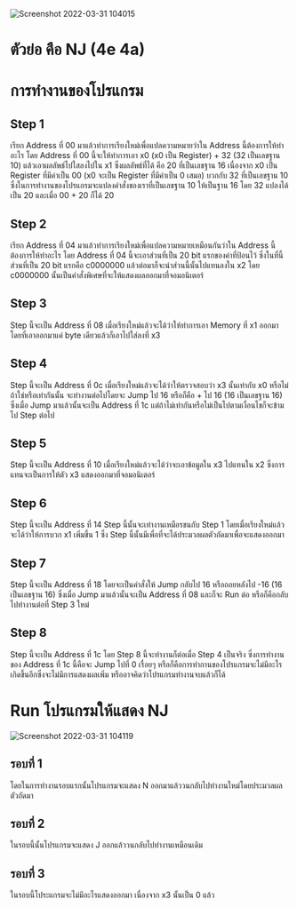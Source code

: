 ![Screenshot 2022-03-31 104015](https://user-images.githubusercontent.com/98943447/160974250-ac9ef5d9-4e2e-44bf-8b1f-3be987155ea7.png)

# ตัวย่อ คือ NJ (4e 4a)
# การทำงานของโปรแกรม
## Step 1
เรียก Address ที่ 00 มาแล้วทำการเรียงใหม่เพื่อแปลความหมายว่าใน Address นี้ต้องการให้ทำอะไร โดย Address ที่ 00 นี้จะให้ทำการเอา x0 (x0 เป็น Register) + 32 (32 เป็นเลขฐาน 10) แล้วเอาผลลัพธ์ไปใสลงไปใน x1 ซึ่งผลลัพธ์ที่ได้ คือ 20 ที่เป็นเลขฐาน 16 เนื่องจาก x0 เป็น Register ที่มีค่าเป็น 00 (x0 จะเป็น Register ที่มีค่าเป็น 0 เสมอ) บวกกับ 32 ที่เป็นเลขฐาน 10 ซึ่งในการทำงานของโปรแกรมจะแปลงคำสั่งของเราที่เป็นเลขฐาน 10 ให้เป็นฐาน 16 โดย 32 แปลงได้เป็น 20 และเมื่อ 00 + 20 ก็ได้ 20 
## Step 2
เรียก Address ที่ 04 มาแล้วทำการเรียงใหม่เพื่อแปลความหมายเหมือนกันว่าใน Address นี้ต้องการให้ทำอะไร โดย Address ที่ 04 นี้จะเอาส่วนที่เป็น 20 bit แรกของค่าที่ป้อนไว้ ซึ่งในที่นี้ส่วนที่เป็น 20 bit แรกคือ c0000000 แล้วต่อมาก็จะนำส่วนนี้นั้นไปแทนลงใน x2 โดย c0000000 นั้นเป็นคำสั่งพิเศษที่จะให้แสดงผลออกมาที่จอมอนิเตอร์
## Step 3
Step นี้จะเป็น Address ที่ 08 เมื่อเรียงใหม่แล้วจะได้ว่าให้ทำการเอา Memory ที่ x1 ออกมา โดยที่เอาออกมาแค่ byte เดียวแล้วก็เอาไปใส่ลงที่ x3 
## Step 4
Step นี้จะเป็น Address ที่ 0c เมื่อเรียงใหม่แล้วจะได้ว่าให้ตรวจสอบว่า x3 นั้นเท่ากับ x0 หรือไม่ ถ้าใช่หรือเท่ากันนั้น จะทำงานต่อไปโดยจะ Jump ไป 16 หรือก็คือ + ไป 16 (16 เป็นเลขฐาน 16) ซึ่งเมื่อ Jump มาแล้วนั้นจะเป็น Address ที่ 1c แต่ถ้าไม่เท่ากันหรือไม่เป็นไปตามเงื่อนไขก็จะข้ามไป Step ต่อไป
## Step 5
Step นี้จะเป็น Address ที่ 10 เมื่อเรียงใหม่แล้วจะได้ว่าจะเอาข้อมูลใน x3 ไปแทนใน x2 ซึ่งการแทนจะเป็นการให้ตัว x3 แสดงออกมาที่จอมอนิเตอร์
## Step 6
Step นี้จะเป็น Address ที่ 14 Step นี้นั้นจะเท่างานเหมือรชนกับ Step 1 โดยเมื่อเรียงใหม่แล้วจะได้ว่าให้การบวก x1 เพิ่มขึ้น 1 ซึ่ง Step นี้นั้นมีเพื่อที่จะได้ประมวลผลตัวถัดมาเพื่อจะแสดงออกมา
## Step 7
Step นี้จะเป็น Address ที่ 18 โดยจะเป็นคำสั่งให้ Jump กลับไป 16 หรือถอยหลังไป -16 (16 เป็นเลขฐาน 16) ซึ่งเมื่อ Jump มาแล้วนั้นจะเป็น Address ที่ 08 และก็จะ Run ต่อ หรือก็คือกลับไปทำงานต่อที่ Step 3 ใหม่
## Step 8
Step นี้จะเป็น Address ที่ 1c โดย Step 8 นี้จะทำงานก็ต่อเมื่อ Step 4 เป็นจริง ซี่งการทำงานของ Address ที่ 1c นี้คือจะ Jump ไปที่ 0 เรื่อยๆ หรือก็คือการทำกานของโปรแกรมจะไม่มีอะไรเกิดขึ้นอีกซึ่งจะไม่มีการแสดงผลเพิ่ม หรืออาจคิดว่าโปรแกรมทำงานจบแล้วก็ได้

# Run โปรแกรมให้แสดง NJ
![Screenshot 2022-03-31 104119](https://user-images.githubusercontent.com/98943447/160974273-e0c5dac3-cbb1-4b9d-849a-90eef4c3c618.png)
## รอบที่ 1
โดยในการทำงานรอบแรกนั้นโปรแกรมจะแสดง N ออกมาแล้ววนกลับไปทำงานใหม่โดยประมวลผลตัวถัดมา 
## รอบที่ 2 
ในรอบนี้นั้นโปรแกรมจะแสดง J ออกแล้ววนกลับไปทำงานเหมือนเดิม
## รอบที่ 3
ในรอบนี้โประแกรมจะไม่มีอะไรแสดงออกมา เนื่องจาก x3 นั้นเป็น 0 แล้ว
